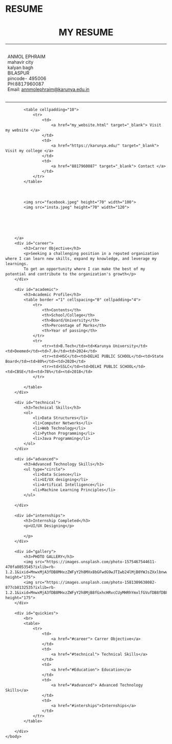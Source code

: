 # RESUME
<!DOCTYPE HTML>
<html>
    <meta charset="utf-8">
    <meta lang="en">    
    <head>
        <title>Anmol's Resume</title>    
    </head>
    <body>
        <h1 align='center'>MY RESUME</h1>
        <table >
            <tr>
                <td width="100%">
                    ANMOL EPHRAIM
                    <br>mahavir city 
                    <br>kalyan bagh
                    <br>BILASPUR
                    <br>pincode- 495006
                    <br>PH:8817960087
                    <br>Email: <u>annmolephraim@karunya.edu.in</u>
                </td>
                <td >
                    <img src="anmol.jpg" height="175" align = "right">
                </td>
            </tr>
        </table>
        
            <table cellpadding="10">
                <tr>
                    <td>
                        <a href="my_website.html" target="_blank"> Visit my website </a>
                    </td>
                    <td>
                        <a href="https://karunya.edu/" target="_blank"> Visit my college </a>
                    </td>
                    <td>
                        <a href="8817960087" target="_blank"> Contact </a>
                    </td>
                </tr>
            </table>
           
           
           
            <img src="facebook.jpeg" height="70" width="100">
            <img src="insta.jpeg" height="70" width="120">

        
           


        </a>
        <div id="career">
            <h3>Carrer Objective</h3>
            <p>Seeking a challenging position in a reputed organization where I can learn new skills, expand my knowledge, and leverage my learnings.
            To get an opportunity where I can make the best of my potential and contribute to the organization's growth</p>
        </div>
       
        <div id="academic">
            <h3>Academic Profile</h3>
            <table border ="1" cellspacing="0" cellpadding="4">
                <tr>
                    <th>Contents</th>
                    <th>School/College</th>
                    <th>Board/University</th>
                    <th>Percentage of Marks</th>
                    <th>Year of passing</th>
                </tr>
                <tr>
                    <tr><td>B.Tech</td><td>Karunya University</td><td>Deemed</td><td>7.8</td><td>2024</td>
                    <tr><td>HSC</td><td>DELHI PUBLIC SCHOOL</td><td>State Board</td><td>80%</td><td>2020</td>
                    <tr><td>SSLC</td><td>DELHI PUBLIC SCHOOL</td><td>CBSE</td><td>78%</td><td>2018</td>
                </tr>
               
            </table>
        </div>
       
        <div id="technical">
            <h3>Technical Skills</h3>
            <ol>
                <li>Data Structures</li>
                <li>Computer Networks</li>
                <li>Web Technology</li>
                <li>Python Programming</li>
                <li>Java Programming</li>
            </ol>
        </div>
       
        <div id="advanced">
            <h3>Advanced Technology Skills</h3>
            <ul type="circle">
                <li>Data Science</li>
                <li>UI/UX designing</li>
                <li>Artifical Intelligence</li>
                <li>Machine Learning Principles</li>
            </ul>

        </div>
       
        <div id="internships">
            <h3>Internship Completed</h3>
            <p>UI/UX Designing</p>
           
            </p>
        </div>
       
        <div id="gallery">
            <h3>PHOTO GALLERY</h3>
            <img src="https://images.unsplash.com/photo-1575467544611-470fa8053545?ixlib=rb-1.2.1&ixid=MnwxMjA3fDB8MHxzZWFyY2h8MXx8bGFwdG9wJTIwb24lMjB0YWJsZXxlbnwwfHwwfHw%3D&w=1000&q=80" height="175">
            <img src="https://images.unsplash.com/photo-1581309638082-877cb8132535?ixlib=rb-1.2.1&ixid=MnwxMjA3fDB8MHxzZWFyY2h8MjB8fGxhcHRvcCUyMHRhYmxlfGVufDB8fDB8fA%3D%3D&w=1000&q=80" height="175">
        </div>

        <div id="quickies">
            <br>
            <table>
                <tr>
                    <td>
                        <a href="#career"> Carrer Objective</a>
                    </td>
                    <td>
                        <a href="#technical"> Technical Skills</a>
                    </td>
                    <td>
                        <a href="#Education"> Education</a>
                    </td>
                    <td>
                        <a href="#advanced"> Advanced Technology Skills</a>
                    </td>
                    <td>
                        <a href="#interships">Internships</a>
                    </td>
                </tr>
            </table>
           
        </div>
    </body>
</html>

